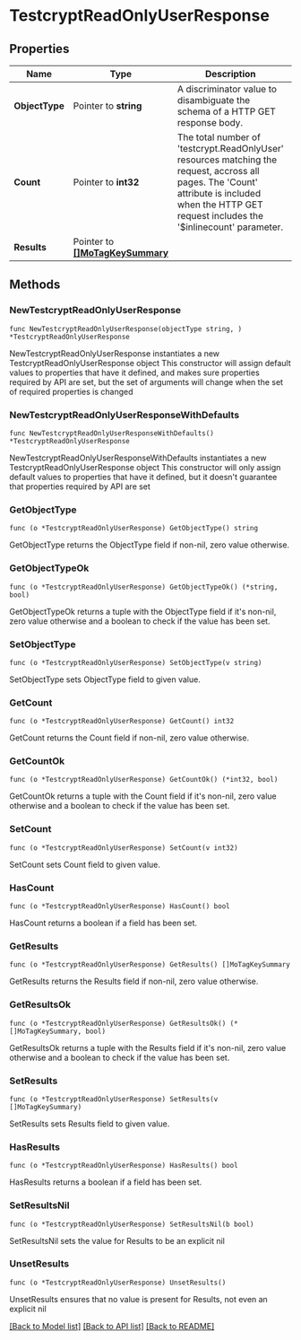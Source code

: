 # TestcryptReadOnlyUserResponse

## Properties

Name | Type | Description | Notes
------------ | ------------- | ------------- | -------------
**ObjectType** | Pointer to **string** | A discriminator value to disambiguate the schema of a HTTP GET response body. | 
**Count** | Pointer to **int32** | The total number of &#39;testcrypt.ReadOnlyUser&#39; resources matching the request, accross all pages. The &#39;Count&#39; attribute is included when the HTTP GET request includes the &#39;$inlinecount&#39; parameter. | [optional] 
**Results** | Pointer to [**[]MoTagKeySummary**](mo.TagKeySummary.md) |  | [optional] 

## Methods

### NewTestcryptReadOnlyUserResponse

`func NewTestcryptReadOnlyUserResponse(objectType string, ) *TestcryptReadOnlyUserResponse`

NewTestcryptReadOnlyUserResponse instantiates a new TestcryptReadOnlyUserResponse object
This constructor will assign default values to properties that have it defined,
and makes sure properties required by API are set, but the set of arguments
will change when the set of required properties is changed

### NewTestcryptReadOnlyUserResponseWithDefaults

`func NewTestcryptReadOnlyUserResponseWithDefaults() *TestcryptReadOnlyUserResponse`

NewTestcryptReadOnlyUserResponseWithDefaults instantiates a new TestcryptReadOnlyUserResponse object
This constructor will only assign default values to properties that have it defined,
but it doesn't guarantee that properties required by API are set

### GetObjectType

`func (o *TestcryptReadOnlyUserResponse) GetObjectType() string`

GetObjectType returns the ObjectType field if non-nil, zero value otherwise.

### GetObjectTypeOk

`func (o *TestcryptReadOnlyUserResponse) GetObjectTypeOk() (*string, bool)`

GetObjectTypeOk returns a tuple with the ObjectType field if it's non-nil, zero value otherwise
and a boolean to check if the value has been set.

### SetObjectType

`func (o *TestcryptReadOnlyUserResponse) SetObjectType(v string)`

SetObjectType sets ObjectType field to given value.


### GetCount

`func (o *TestcryptReadOnlyUserResponse) GetCount() int32`

GetCount returns the Count field if non-nil, zero value otherwise.

### GetCountOk

`func (o *TestcryptReadOnlyUserResponse) GetCountOk() (*int32, bool)`

GetCountOk returns a tuple with the Count field if it's non-nil, zero value otherwise
and a boolean to check if the value has been set.

### SetCount

`func (o *TestcryptReadOnlyUserResponse) SetCount(v int32)`

SetCount sets Count field to given value.

### HasCount

`func (o *TestcryptReadOnlyUserResponse) HasCount() bool`

HasCount returns a boolean if a field has been set.

### GetResults

`func (o *TestcryptReadOnlyUserResponse) GetResults() []MoTagKeySummary`

GetResults returns the Results field if non-nil, zero value otherwise.

### GetResultsOk

`func (o *TestcryptReadOnlyUserResponse) GetResultsOk() (*[]MoTagKeySummary, bool)`

GetResultsOk returns a tuple with the Results field if it's non-nil, zero value otherwise
and a boolean to check if the value has been set.

### SetResults

`func (o *TestcryptReadOnlyUserResponse) SetResults(v []MoTagKeySummary)`

SetResults sets Results field to given value.

### HasResults

`func (o *TestcryptReadOnlyUserResponse) HasResults() bool`

HasResults returns a boolean if a field has been set.

### SetResultsNil

`func (o *TestcryptReadOnlyUserResponse) SetResultsNil(b bool)`

 SetResultsNil sets the value for Results to be an explicit nil

### UnsetResults
`func (o *TestcryptReadOnlyUserResponse) UnsetResults()`

UnsetResults ensures that no value is present for Results, not even an explicit nil

[[Back to Model list]](../README.md#documentation-for-models) [[Back to API list]](../README.md#documentation-for-api-endpoints) [[Back to README]](../README.md)


